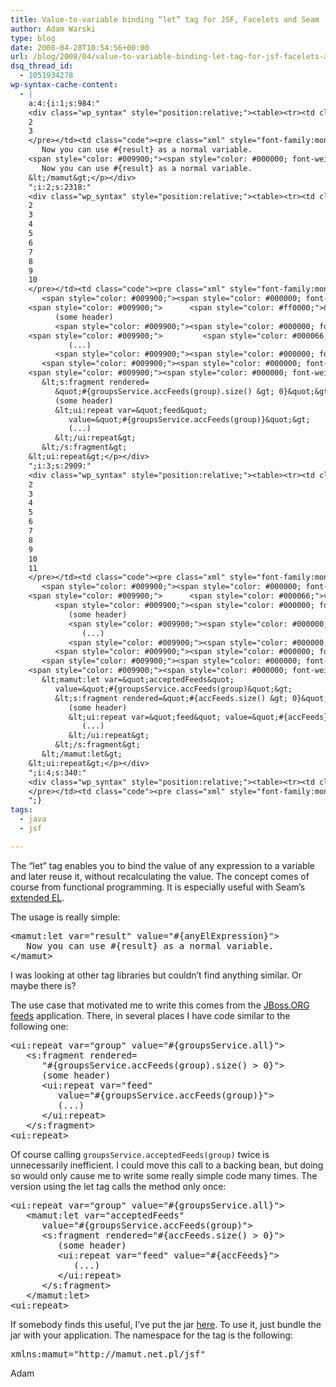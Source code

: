 ```yaml
---
title: Value-to-variable binding “let” tag for JSF, Facelets and Seam
author: Adam Warski
type: blog
date: 2008-04-28T10:54:56+00:00
url: /blog/2008/04/value-to-variable-binding-let-tag-for-jsf-facelets-and-seam/
dsq_thread_id:
  - 1051934278
wp-syntax-cache-content:
  - |
    a:4:{i:1;s:984:"
    <div class="wp_syntax" style="position:relative;"><table><tr><td class="line_numbers"><pre>1
    2
    3
    </pre></td><td class="code"><pre class="xml" style="font-family:monospace;"><span style="color: #009900;"><span style="color: #000000; font-weight: bold;">&lt;mamut:let</span> <span style="color: #000066;">var</span>=<span style="color: #ff0000;">&quot;result&quot;</span> <span style="color: #000066;">value</span>=<span style="color: #ff0000;">&quot;#{anyElExpression}&quot;</span><span style="color: #000000; font-weight: bold;">&gt;</span></span>
       Now you can use #{result} as a normal variable.
    <span style="color: #009900;"><span style="color: #000000; font-weight: bold;">&lt;/mamut<span style="color: #000000; font-weight: bold;">&gt;</span></span></span></pre></td></tr></table><p class="theCode" style="display:none;">&lt;mamut:let var=&quot;result&quot; value=&quot;#{anyElExpression}&quot;&gt;
       Now you can use #{result} as a normal variable.
    &lt;/mamut&gt;</p></div>
    ";i:2;s:2318:"
    <div class="wp_syntax" style="position:relative;"><table><tr><td class="line_numbers"><pre>1
    2
    3
    4
    5
    6
    7
    8
    9
    10
    </pre></td><td class="code"><pre class="xml" style="font-family:monospace;"><span style="color: #009900;"><span style="color: #000000; font-weight: bold;">&lt;ui:repeat</span> <span style="color: #000066;">var</span>=<span style="color: #ff0000;">&quot;group&quot;</span> <span style="color: #000066;">value</span>=<span style="color: #ff0000;">&quot;#{groupsService.all}&quot;</span><span style="color: #000000; font-weight: bold;">&gt;</span></span>
       <span style="color: #009900;"><span style="color: #000000; font-weight: bold;">&lt;s:fragment</span> <span style="color: #000066;">rendered</span>=</span>
    <span style="color: #009900;">      <span style="color: #ff0000;">&quot;#{groupsService.accFeeds(group).size() &gt;</span></span> 0}&quot;&gt;
          (some header)
          <span style="color: #009900;"><span style="color: #000000; font-weight: bold;">&lt;ui:repeat</span> <span style="color: #000066;">var</span>=<span style="color: #ff0000;">&quot;feed&quot;</span></span>
    <span style="color: #009900;">         <span style="color: #000066;">value</span>=<span style="color: #ff0000;">&quot;#{groupsService.accFeeds(group)}&quot;</span><span style="color: #000000; font-weight: bold;">&gt;</span></span>
             (...)
          <span style="color: #009900;"><span style="color: #000000; font-weight: bold;">&lt;/ui:repeat<span style="color: #000000; font-weight: bold;">&gt;</span></span></span>
       <span style="color: #009900;"><span style="color: #000000; font-weight: bold;">&lt;/s:fragment<span style="color: #000000; font-weight: bold;">&gt;</span></span></span>
    <span style="color: #009900;"><span style="color: #000000; font-weight: bold;">&lt;ui:repeat<span style="color: #000000; font-weight: bold;">&gt;</span></span></span></pre></td></tr></table><p class="theCode" style="display:none;">&lt;ui:repeat var=&quot;group&quot; value=&quot;#{groupsService.all}&quot;&gt;
       &lt;s:fragment rendered=
          &quot;#{groupsService.accFeeds(group).size() &gt; 0}&quot;&gt;
          (some header)
          &lt;ui:repeat var=&quot;feed&quot;
             value=&quot;#{groupsService.accFeeds(group)}&quot;&gt;
             (...)
          &lt;/ui:repeat&gt;
       &lt;/s:fragment&gt;
    &lt;ui:repeat&gt;</p></div>
    ";i:3;s:2909:"
    <div class="wp_syntax" style="position:relative;"><table><tr><td class="line_numbers"><pre>1
    2
    3
    4
    5
    6
    7
    8
    9
    10
    11
    </pre></td><td class="code"><pre class="xml" style="font-family:monospace;"><span style="color: #009900;"><span style="color: #000000; font-weight: bold;">&lt;ui:repeat</span> <span style="color: #000066;">var</span>=<span style="color: #ff0000;">&quot;group&quot;</span> <span style="color: #000066;">value</span>=<span style="color: #ff0000;">&quot;#{groupsService.all}&quot;</span><span style="color: #000000; font-weight: bold;">&gt;</span></span>
       <span style="color: #009900;"><span style="color: #000000; font-weight: bold;">&lt;mamut:let</span> <span style="color: #000066;">var</span>=<span style="color: #ff0000;">&quot;acceptedFeeds&quot;</span></span>
    <span style="color: #009900;">      <span style="color: #000066;">value</span>=<span style="color: #ff0000;">&quot;#{groupsService.accFeeds(group)&quot;</span><span style="color: #000000; font-weight: bold;">&gt;</span></span>
          <span style="color: #009900;"><span style="color: #000000; font-weight: bold;">&lt;s:fragment</span> <span style="color: #000066;">rendered</span>=<span style="color: #ff0000;">&quot;#{accFeeds.size() &gt;</span></span> 0}&quot;&gt;
             (some header)
             <span style="color: #009900;"><span style="color: #000000; font-weight: bold;">&lt;ui:repeat</span> <span style="color: #000066;">var</span>=<span style="color: #ff0000;">&quot;feed&quot;</span> <span style="color: #000066;">value</span>=<span style="color: #ff0000;">&quot;#{accFeeds}&quot;</span><span style="color: #000000; font-weight: bold;">&gt;</span></span>
                (...)
             <span style="color: #009900;"><span style="color: #000000; font-weight: bold;">&lt;/ui:repeat<span style="color: #000000; font-weight: bold;">&gt;</span></span></span>
          <span style="color: #009900;"><span style="color: #000000; font-weight: bold;">&lt;/s:fragment<span style="color: #000000; font-weight: bold;">&gt;</span></span></span>
       <span style="color: #009900;"><span style="color: #000000; font-weight: bold;">&lt;/mamut:let<span style="color: #000000; font-weight: bold;">&gt;</span></span></span>
    <span style="color: #009900;"><span style="color: #000000; font-weight: bold;">&lt;ui:repeat<span style="color: #000000; font-weight: bold;">&gt;</span></span></span></pre></td></tr></table><p class="theCode" style="display:none;">&lt;ui:repeat var=&quot;group&quot; value=&quot;#{groupsService.all}&quot;&gt;
       &lt;mamut:let var=&quot;acceptedFeeds&quot;
          value=&quot;#{groupsService.accFeeds(group)&quot;&gt;
          &lt;s:fragment rendered=&quot;#{accFeeds.size() &gt; 0}&quot;&gt;
             (some header)
             &lt;ui:repeat var=&quot;feed&quot; value=&quot;#{accFeeds}&quot;&gt;
                (...)
             &lt;/ui:repeat&gt;
          &lt;/s:fragment&gt;
       &lt;/mamut:let&gt;
    &lt;ui:repeat&gt;</p></div>
    ";i:4;s:340:"
    <div class="wp_syntax" style="position:relative;"><table><tr><td class="line_numbers"><pre>1
    </pre></td><td class="code"><pre class="xml" style="font-family:monospace;">xmlns:mamut=&quot;http://mamut.net.pl/jsf&quot;</pre></td></tr></table><p class="theCode" style="display:none;">xmlns:mamut=&quot;http://mamut.net.pl/jsf&quot;</p></div>
    ";}
tags:
  - java
  - jsf

---
```

The &#8220;let&#8221; tag enables you to bind the value of any expression to a variable and later reuse it, without recalculating the value. The concept comes of course from functional programming. It is especially useful with Seam&#8217;s [extended EL][1].

The usage is really simple:

<pre lang="xml" line="1">&lt;mamut:let var="result" value="#{anyElExpression}">
   Now you can use #{result} as a normal variable.
&lt;/mamut>
</pre>

I was looking at other tag libraries but couldn&#8217;t find anything similar. Or maybe there is?

The use case that motivated me to write this comes from the [JBoss.ORG feeds][2] application. There, in several places I have code similar to the following one:

<pre lang="xml" line="1">&lt;ui:repeat var="group" value="#{groupsService.all}">
   &lt;s:fragment rendered=
      "#{groupsService.accFeeds(group).size() > 0}">
      (some header)
      &lt;ui:repeat var="feed"
         value="#{groupsService.accFeeds(group)}">
         (...)
      &lt;/ui:repeat>
   &lt;/s:fragment>
&lt;ui:repeat>
</pre>

Of course calling `groupsService.acceptedFeeds(group)` twice is unnecessarily inefficient. I could move this call to a backing bean, but doing so would only cause me to write some really simple code many times. The version using the let tag calls the method only once:

<pre lang="xml" line="1">&lt;ui:repeat var="group" value="#{groupsService.all}">
   &lt;mamut:let var="acceptedFeeds"
      value="#{groupsService.accFeeds(group)">
      &lt;s:fragment rendered="#{accFeeds.size() > 0}">
         (some header)
         &lt;ui:repeat var="feed" value="#{accFeeds}">
            (...)
         &lt;/ui:repeat>
      &lt;/s:fragment>
   &lt;/mamut:let>
&lt;ui:repeat>
</pre>

If somebody finds this useful, I&#8217;ve put the jar [here][3]. To use it, just bundle the jar with your application. The namespace for the tag is the following:

<pre lang="xml" line="1">xmlns:mamut="http://mamut.net.pl/jsf"
</pre>

Adam

 [1]: http://docs.jboss.com/seam/latest/reference/en/html/elenhancements.html
 [2]: http://www.jboss.org/feeds/
 [3]: http://www.jboss.org/shotoku/downloads/other/
